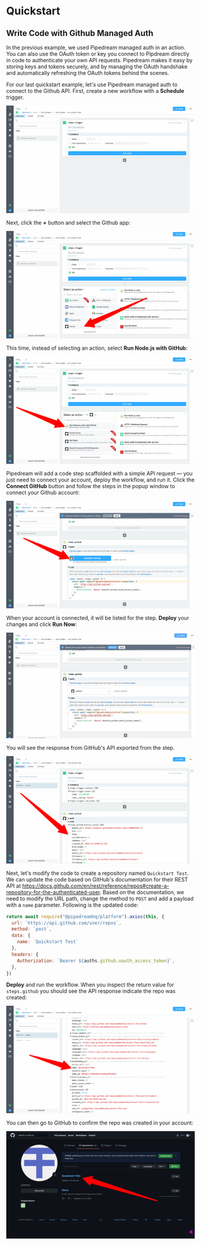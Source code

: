 # Quickstart

## Write Code with Github Managed Auth 

In the previous example, we used Pipedream managed auth in an action. You can also use the OAuth token or key you connect to Pipdream directly in code to authenticate your own API requests. Pipedream makes it easy by storing keys and tokens securely, and by managing the OAuth handshake and automatically refreshing the OAuth tokens behind the scenes.

For our last quickstart example, let's use Pipedream managed auth to connect to the Github API. First, create a new workflow with a **Schedule** trigger.

![image-20210517202200678](image-20210517202200678.png)

Next, click the **+** button and select the Github app:

![image-20210517202243362](image-20210517202243362.png)

This time, instead of selecting an action, select **Run Node.js with GitHub**:

![image-20210517202352166](image-20210517202352166.png)

Pipedream will add a code step scaffolded with a simple API request — you just need to connect your account, deploy the workflow, and run it. Click the **Connect GitHub** button and follow the steps in the popup window to connect your Github account:

![image-20210517202502976](image-20210517202502976.png)

When your account is connected, it will be listed for the step. **Deploy** your changes and click **Run Now**:

![image-20210517202551571](image-20210517202551571.png)

You will see the response from GitHub's API exported from the step.

![image-20210517202732984](image-20210517202732984.png)

Next, let's modify the code to create a repository named `Quickstart Test`. We can update the code based on GitHub's documentation for their REST API at https://docs.github.com/en/rest/reference/repos#create-a-repository-for-the-authenticated-user. Based on the documentation, we need to modify the URL path, change the method to `POST` and add a payload with a `name` parameter. Following is the updated code:

```javascript
return await require("@pipedreamhq/platform").axios(this, {
  url: `https://api.github.com/user/repos`,
  method: `post`,
  data: {
    name: `Quickstart Test`
  },
  headers: {
    Authorization: `Bearer ${auths.github.oauth_access_token}`,
  },
})
```

**Deploy** and run the workflow. When you inspect the return value for `steps.github` you should see the API response indicate the repo was created:

![image-20210517203328796](image-20210517203328796.png)

You can then go to GitHub to confirm the repo was created in your account:

![image-20210517203416665](image-20210517203416665.png)

